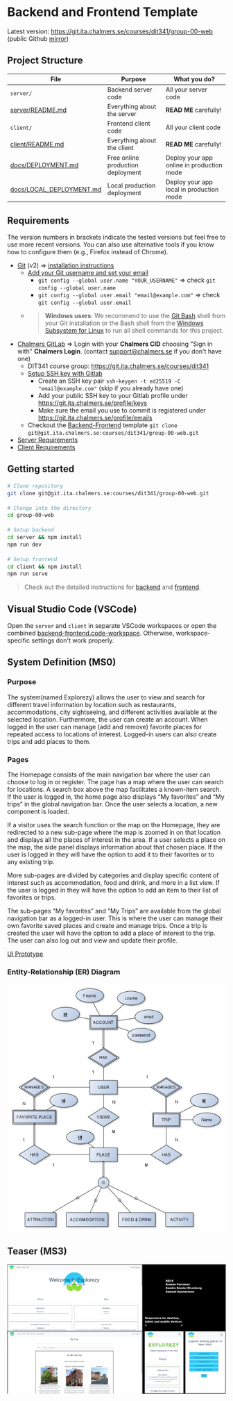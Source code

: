 # Backend and Frontend Template

Latest version: https://git.ita.chalmers.se/courses/dit341/group-00-web (public Github [mirror](https://github.com/dit341/group-00-web))

## Project Structure

| File        | Purpose           | What you do?  |
| ------------- | ------------- | ----- |
| `server/` | Backend server code | All your server code |
| [server/README.md](server/README.md) | Everything about the server | **READ ME** carefully! |
| `client/` | Frontend client code | All your client code |
| [client/README.md](client/README.md) | Everything about the client | **READ ME** carefully! |
| [docs/DEPLOYMENT.md](docs/DEPLOYMENT.md) | Free online production deployment | Deploy your app online in production mode |
| [docs/LOCAL_DEPLOYMENT.md](docs/LOCAL_DEPLOYMENT.md) | Local production deployment | Deploy your app local in production mode |

## Requirements

The version numbers in brackets indicate the tested versions but feel free to use more recent versions.
You can also use alternative tools if you know how to configure them (e.g., Firefox instead of Chrome).

* [Git](https://git-scm.com/) (v2) => [installation instructions](https://www.atlassian.com/git/tutorials/install-git)
  * [Add your Git username and set your email](https://docs.gitlab.com/ce/gitlab-basics/start-using-git.html#add-your-git-username-and-set-your-email)
    * `git config --global user.name "YOUR_USERNAME"` => check `git config --global user.name`
    * `git config --global user.email "email@example.com"` => check `git config --global user.email`
  * > **Windows users**: We recommend to use the [Git Bash](https://www.atlassian.com/git/tutorials/git-bash) shell from your Git installation or the Bash shell from the [Windows Subsystem for Linux](https://docs.microsoft.com/en-us/windows/wsl/install-win10) to run all shell commands for this project.
* [Chalmers GitLab](https://git.ita.chalmers.se/) => Login with your **Chalmers CID** choosing "Sign in with" **Chalmers Login**. (contact [support@chalmers.se](mailto:support@chalmers.se) if you don't have one)
  * DIT341 course group: https://git.ita.chalmers.se/courses/dit341
  * [Setup SSH key with Gitlab](https://docs.gitlab.com/ee/ssh/)
    * Create an SSH key pair `ssh-keygen -t ed25519 -C "email@example.com"` (skip if you already have one)
    * Add your public SSH key to your Gitlab profile under https://git.ita.chalmers.se/profile/keys
    * Make sure the email you use to commit is registered under https://git.ita.chalmers.se/profile/emails
  * Checkout the [Backend-Frontend](https://git.ita.chalmers.se/courses/dit341/group-00-web) template `git clone git@git.ita.chalmers.se:courses/dit341/group-00-web.git`
* [Server Requirements](./server/README.md#Requirements)
* [Client Requirements](./client/README.md#Requirements)

## Getting started

```bash
# Clone repository
git clone git@git.ita.chalmers.se:courses/dit341/group-00-web.git

# Change into the directory
cd group-00-web

# Setup backend
cd server && npm install
npm run dev

# Setup frontend
cd client && npm install
npm run serve
```

> Check out the detailed instructions for [backend](./server/README.md) and [frontend](./client/README.md).

## Visual Studio Code (VSCode)

Open the `server` and `client` in separate VSCode workspaces or open the combined [backend-frontend.code-workspace](./backend-frontend.code-workspace). Otherwise, workspace-specific settings don't work properly.

## System Definition (MS0)

### Purpose

The system(named Explorezy) allows the user to view and search for different travel information by location such as restaurants, accommodations, city sightseeing, and different activities available at the selected location. Furthermore, the user can create an account. When logged in the user can manage (add and remove) favorite places for repeated access to locations of interest. Logged-in users can also create trips and add places to them.

### Pages

The Homepage consists of the main navigation bar where the user can choose to log in or register. The page has a map where the user can search for locations. A search box above the map facilitates a known-item search. If the user is logged in, the home page also displays “My favorites” and “My trips” in the global navigation bar. Once the user selects a location, a new component is loaded. 

If a visitor uses the search function or the map on the Homepage, they are redirected to a new sub-page where the map is zoomed in on that location and displays all the places of interest in the area. If a user selects a place on the map, the side panel displays information about that chosen place. If the user is logged in they will have the option to add it to their favorites or to any existing trip.

More sub-pages are divided by categories and display specific content of interest such as accommodation, food and drink, and more in a list view. If the user is logged in they will have the option to add an item to their list of favorites or trips. 

The sub-pages “My favorites” and “My Trips” are available from the global navigation bar as a logged-in user. This is where the user can manage their own favorite saved places and create and manage trips. Once a trip is created the user will have the option to add a place of interest to the trip. The user can also log out and view and update their profile.

[UI Prototype](https://drive.google.com/file/d/1J8VwD1p_1uqvXKWKEhklpzzby-T5zfD4/view?usp=sharing)

### Entity-Relationship (ER) Diagram

![ER Diagram](./images/er_diagram.png)

## Teaser (MS3)

![Teaser](./images/teaser.png)
